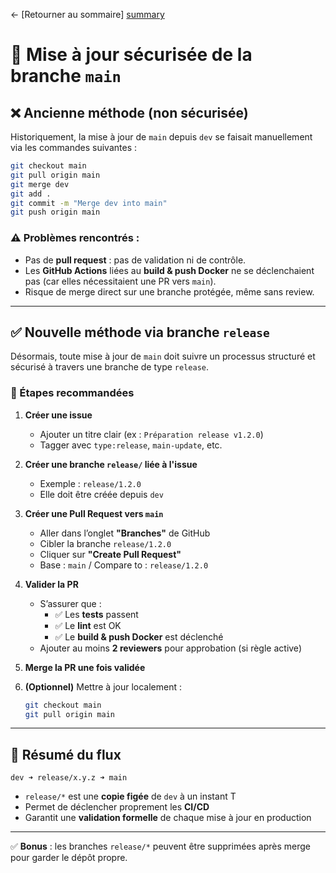 ← [Retourner au sommaire] [summary]

# 🚀 Mise à jour sécurisée de la branche `main`

## ❌ Ancienne méthode (non sécurisée)

Historiquement, la mise à jour de `main` depuis `dev` se faisait manuellement via les commandes suivantes :

```bash
git checkout main
git pull origin main
git merge dev
git add .
git commit -m "Merge dev into main"
git push origin main
```

### ⚠️ Problèmes rencontrés :

- Pas de **pull request** : pas de validation ni de contrôle.
- Les **GitHub Actions** liées au **build & push Docker** ne se déclenchaient pas (car elles nécessitaient une PR vers `main`).
- Risque de merge direct sur une branche protégée, même sans review.

---

## ✅ Nouvelle méthode via branche `release`

Désormais, toute mise à jour de `main` doit suivre un processus structuré et sécurisé à travers une branche de type `release`.

### 🧭 Étapes recommandées

1. **Créer une issue**
    - Ajouter un titre clair (ex : `Préparation release v1.2.0`)
    - Tagger avec `type:release`, `main-update`, etc.

2. **Créer une branche `release/` liée à l'issue**
    - Exemple : `release/1.2.0`
    - Elle doit être créée depuis `dev`

3. **Créer une Pull Request vers `main`**
    - Aller dans l’onglet **"Branches"** de GitHub
    - Cibler la branche `release/1.2.0`
    - Cliquer sur **"Create Pull Request"**
    - Base : `main` / Compare to : `release/1.2.0`

4. **Valider la PR**
    - S’assurer que :
        - ✅ Les **tests** passent
        - ✅ Le **lint** est OK
        - ✅ Le **build & push Docker** est déclenché
    - Ajouter au moins **2 reviewers** pour approbation (si règle active)

5. **Merge la PR une fois validée**

6. **(Optionnel)** Mettre à jour localement :
   ```bash
   git checkout main
   git pull origin main
   ```

---

## 🔁 Résumé du flux

```text
dev ➜ release/x.y.z ➜ main
```

- `release/*` est une **copie figée** de `dev` à un instant T
- Permet de déclencher proprement les **CI/CD**
- Garantit une **validation formelle** de chaque mise à jour en production

---

✅ **Bonus** : les branches `release/*` peuvent être supprimées après merge pour garder le dépôt propre.

[summary]: ../README.md
